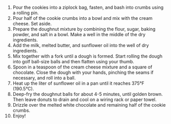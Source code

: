 1. Pour the cookies into a ziplock bag, fasten, and bash into crumbs using a rolling pin.
2. Pour half of the cookie crumbs into a bowl and mix with the cream cheese. Set aside.
3. Prepare the doughnut mixture by combining the flour, sugar, baking powder, and salt in a bowl. Make a well in the middle of the dry ingredients.
4. Add the milk, melted butter, and sunflower oil into the well of dry ingredients.
5. Mix together with a fork until a dough is formed. Start rolling the dough into golf ball-size balls and then flatten using your thumb.
6. Spoon in a teaspoon of the cream cheese mixture and a square of chocolate. Close the dough with your hands, pinching the seams if necessary, and roll into a ball.
7. Heat up the liter of sunflower oil in a pan until it reaches 375°F (190.5°C).
8. Deep-fry the doughnut balls for about 4-5 minutes, until golden brown. Then leave donuts to drain and cool on a wiring rack or paper towel.
9. Drizzle over the melted white chocolate and remaining half of the cookie crumbs.
10. Enjoy!